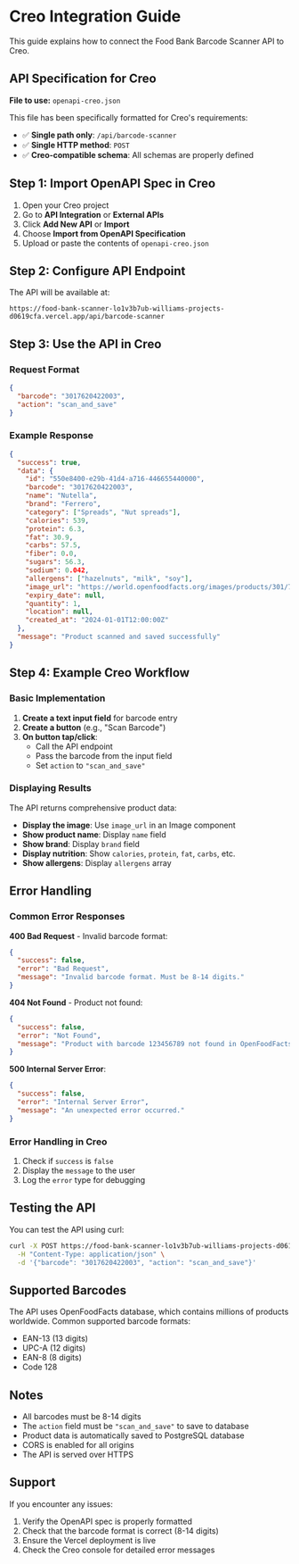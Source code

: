 # Creo Integration Guide

This guide explains how to connect the Food Bank Barcode Scanner API to Creo.

## API Specification for Creo

**File to use:** `openapi-creo.json`

This file has been specifically formatted for Creo's requirements:
- ✅ **Single path only**: `/api/barcode-scanner`
- ✅ **Single HTTP method**: `POST`
- ✅ **Creo-compatible schema**: All schemas are properly defined

## Step 1: Import OpenAPI Spec in Creo

1. Open your Creo project
2. Go to **API Integration** or **External APIs**
3. Click **Add New API** or **Import**
4. Choose **Import from OpenAPI Specification**
5. Upload or paste the contents of `openapi-creo.json`

## Step 2: Configure API Endpoint

The API will be available at:
```
https://food-bank-scanner-lo1v3b7ub-williams-projects-d0619cfa.vercel.app/api/barcode-scanner
```

## Step 3: Use the API in Creo

### Request Format

```json
{
  "barcode": "3017620422003",
  "action": "scan_and_save"
}
```

### Example Response

```json
{
  "success": true,
  "data": {
    "id": "550e8400-e29b-41d4-a716-446655440000",
    "barcode": "3017620422003",
    "name": "Nutella",
    "brand": "Ferrero",
    "category": ["Spreads", "Nut spreads"],
    "calories": 539,
    "protein": 6.3,
    "fat": 30.9,
    "carbs": 57.5,
    "fiber": 0.0,
    "sugars": 56.3,
    "sodium": 0.042,
    "allergens": ["hazelnuts", "milk", "soy"],
    "image_url": "https://world.openfoodfacts.org/images/products/301/762/042/2003/front_en.4.400.jpg",
    "expiry_date": null,
    "quantity": 1,
    "location": null,
    "created_at": "2024-01-01T12:00:00Z"
  },
  "message": "Product scanned and saved successfully"
}
```

## Step 4: Example Creo Workflow

### Basic Implementation

1. **Create a text input field** for barcode entry
2. **Create a button** (e.g., "Scan Barcode")
3. **On button tap/click**:
   - Call the API endpoint
   - Pass the barcode from the input field
   - Set `action` to `"scan_and_save"`

### Displaying Results

The API returns comprehensive product data:
- **Display the image**: Use `image_url` in an Image component
- **Show product name**: Display `name` field
- **Show brand**: Display `brand` field
- **Display nutrition**: Show `calories`, `protein`, `fat`, `carbs`, etc.
- **Show allergens**: Display `allergens` array

## Error Handling

### Common Error Responses

**400 Bad Request** - Invalid barcode format:
```json
{
  "success": false,
  "error": "Bad Request",
  "message": "Invalid barcode format. Must be 8-14 digits."
}
```

**404 Not Found** - Product not found:
```json
{
  "success": false,
  "error": "Not Found",
  "message": "Product with barcode 123456789 not found in OpenFoodFacts."
}
```

**500 Internal Server Error**:
```json
{
  "success": false,
  "error": "Internal Server Error",
  "message": "An unexpected error occurred."
}
```

### Error Handling in Creo

1. Check if `success` is `false`
2. Display the `message` to the user
3. Log the `error` type for debugging

## Testing the API

You can test the API using curl:

```bash
curl -X POST https://food-bank-scanner-lo1v3b7ub-williams-projects-d0619cfa.vercel.app/api/barcode-scanner \
  -H "Content-Type: application/json" \
  -d '{"barcode": "3017620422003", "action": "scan_and_save"}'
```

## Supported Barcodes

The API uses OpenFoodFacts database, which contains millions of products worldwide. Common supported barcode formats:
- EAN-13 (13 digits)
- UPC-A (12 digits)
- EAN-8 (8 digits)
- Code 128

## Notes

- All barcodes must be 8-14 digits
- The `action` field must be `"scan_and_save"` to save to database
- Product data is automatically saved to PostgreSQL database
- CORS is enabled for all origins
- The API is served over HTTPS

## Support

If you encounter any issues:
1. Verify the OpenAPI spec is properly formatted
2. Check that the barcode format is correct (8-14 digits)
3. Ensure the Vercel deployment is live
4. Check the Creo console for detailed error messages

